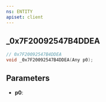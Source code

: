 ```yaml
---
ns: ENTITY
apiset: client
---
```

## _0x7F20092547B4DDEA

```c
// 0x7F20092547B4DDEA
void _0x7F20092547B4DDEA(Any p0);
```


## Parameters
* **p0**:




